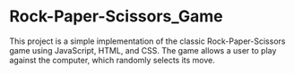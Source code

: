 # Rock-Paper-Scissors_Game
This project is a simple implementation of the classic Rock-Paper-Scissors game using JavaScript, HTML, and CSS. The game allows a user to play against the computer, which randomly selects its move.
